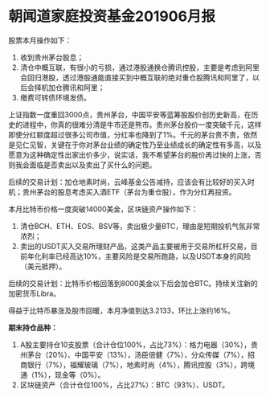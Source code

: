 # 朝闻道家庭投资基金201906月报

股票本月操作如下：

1. 收到贵州茅台股息；
2. 清仓中概互联，有很小的亏损，通过港股通换仓腾讯控股，主要是考虑到阿里会回归港股，透过港股通能直接买到中概互联的绝对重仓股腾讯和阿里了，以后会择机加仓腾讯和阿里；
3. 缴费可转债环境发债。

上证指数一度重回3000点，贵州茅台，中国平安等蓝筹股股价创历史新高，在历史的进程中，你真的很难分清是牛市还是熊市。贵州茅台股价一度突破千元，这样即使分红额度超过很多公司市值，分红率也降到了1%。千元的茅台贵不贵，依然是见仁见智，关键在于你对茅台业绩的确定性乃至业绩成长的确定性有多高，以及愿意为这种确定性出家出价多少，说实话，我不希望茅台的股价再过快的上涨，否则我会面临是否卖出以及卖出了买什么的问题。

后续的交易计划：加仓地素时尚，云峰基金公告减持，应该会有比较好的买入时机；贵州茅台的股息考虑买入酒ETF（茅台为重仓股），作为分红再投资。

本月比特币价格一度突破14000美金，区块链资产操作如下：

1. 清仓BCH、ETH、EOS、BSV等，卖出极少量BTC，理由是短期投机气氛非常浓烈；
2. 卖出的USDT买入交易所理财产品，这类产品主要被用于交易所杠杆交易，目前年化利率已经高达10%，主要风险是交易所跑路，以及USDT本身的风险（美元抵押）。

后续的交易计划：比特币价格回落到8000美金以下后会加仓BTC。持续关注新的加密货币Libra。

得益于比特币暴涨及股市回暖，本月净值到达3.2133，环比上涨约16%。

**期末持仓品种：**

1. A股主要持仓10支股票（合计仓位100%，占比73%）：格力电器（30%），贵州茅台（20%）、中国平安（13%），汤臣倍健（7%），分众传媒（7%），招商银行（7%），福耀玻璃（7%），地素时尚（4%），腾讯控股（3%），跨境通（1%），现金等（0%）。
2. 区块链资产（合计仓位100%，占比27%）：BTC（93%）、USDT。


